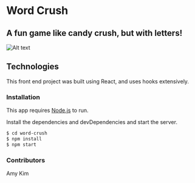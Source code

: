 # Word Crush
## A fun game like candy crush, but with letters!

![Alt text](https://drive.google.com/file/d/1QYX-1NsS1rYoP9XpLIUr_-73dgA-ERoS/view?usp=sharing "wc")

## Technologies

This front end project was built using React, and uses hooks extensively.

### Installation

This app requires [Node.js](https://nodejs.org/) to run.

Install the dependencies and devDependencies and start the server.

```sh
$ cd word-crush
$ npm install
$ npm start
```
### Contributors
Amy Kim
